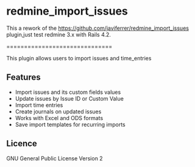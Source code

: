 redmine_import_issues
==============================

This a rework of the https://github.com/javiferrer/redmine_import_issues plugin,just test redmine 3.x with Rails 4.2.

==============================

This plugin allows users to import issues and time_entries

Features
--------

* Import issues and its custom fields values
* Update issues by Issue ID or Custom Value
* Import time entries
* Create journals on updated issues
* Works with Excel and ODS formats
* Save import templates for recurring imports


Licence
-------

GNU General Public License Version 2

